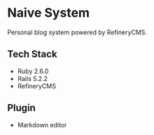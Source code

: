 # Naive System

Personal blog system powered by RefineryCMS.

## Tech Stack

- Ruby 2.6.0
- Rails 5.2.2
- RefineryCMS

## Plugin

- Markdown editor
